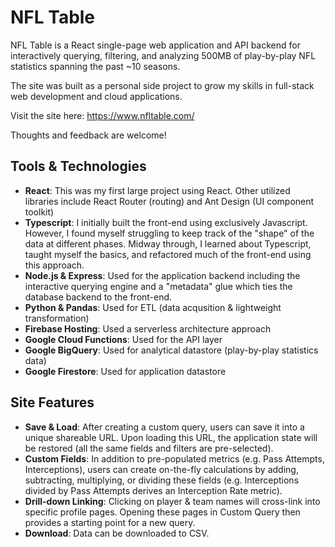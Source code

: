 # NFL Table

NFL Table is a React single-page web application and API backend for interactively querying, filtering, and analyzing 500MB of play-by-play NFL statistics spanning the past ~10 seasons.

The site was built as a personal side project to grow my skills in full-stack web development and cloud applications.

Visit the site here: https://www.nfltable.com/

Thoughts and feedback are welcome!

## Tools & Technologies
- **React**: This was my first large project using React. Other utilized libraries include React Router (routing) and Ant Design (UI component toolkit)
- **Typescript**: I initially built the front-end using exclusively Javascript. However, I found myself struggling to keep track of the "shape" of the data at different phases. Midway through, I learned about Typescript, taught myself the basics, and refactored much of the front-end using this approach.  
- **Node.js & Express**: Used for the application backend including the interactive querying engine and a "metadata" glue which ties the database backend to the front-end. 
- **Python & Pandas**: Used for ETL (data acqusition & lightweight transformation)
- **Firebase Hosting**: Used a serverless architecture approach
- **Google Cloud Functions**: Used for the API layer
- **Google BigQuery**: Used for analytical datastore (play-by-play statistics data)
- **Google Firestore**: Used for application datastore

## Site Features
- **Save & Load**: After creating a custom query, users can save it into a unique shareable URL. Upon loading this URL, the application state will be restored (all the same fields and filters are pre-selected).
- **Custom Fields**: In addition to pre-populated metrics (e.g. Pass Attempts, Interceptions), users can create on-the-fly calculations by adding, subtracting, multiplying, or dividing these fields (e.g. Interceptions divided by Pass Attempts derives an Interception Rate metric).
- **Drill-down Linking**: Clicking on player & team names will cross-link into specific profile pages. Opening these pages in Custom Query then provides a starting point for a new query.
- **Download**: Data can be downloaded to CSV.
